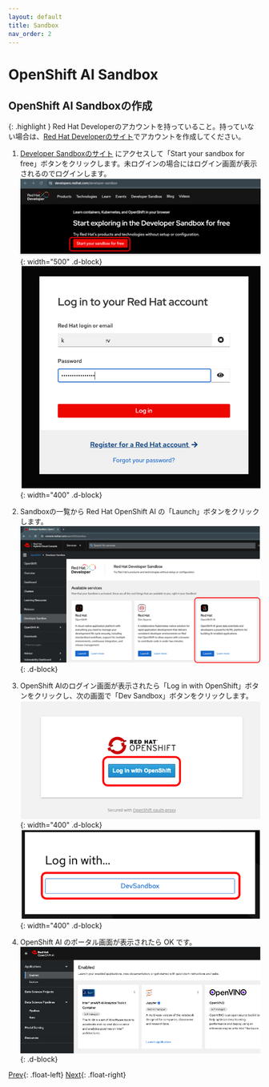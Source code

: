 ```yaml
---
layout: default
title: Sandbox
nav_order: 2
---
```


# OpenShift AI Sandbox


## OpenShift AI Sandboxの作成

{: .highlight }
Red Hat Developerのアカウントを持っていること。持っていない場合は、[Red Hat Developerのサイト](https://developers.redhat.com/)でアカウントを作成してください。


1. [Developer Sandboxのサイト](https://developers.redhat.com/developer-sandbox) にアクセスして「Start your sandbox for free」ボタンをクリックします。未ログインの場合にはログイン画面が表示されるのでログインします。
![](../../assets/rhd_start_sandbox.png){: width="500" .d-block}
![](../../assets/rhd_login.png){: width="400" .d-block}

1. Sandboxの一覧から Red Hat OpenShift AI の「Launch」ボタンをクリックします。
![](../../assets/rhd_select_sandbox.png){: .d-block}

1. OpenShift AIのログイン画面が表示されたら「Log in with OpenShift」ボタンをクリックし、次の画面で「Dev Sandbox」ボタンをクリックします。
![](../../assets/openshiftai_login_1.png){: width="400" .d-block}
![](../../assets/openshiftai_login_2.png){: width="400" .d-block}

1. OpenShift AI のポータル画面が表示されたら OK です。
![](../../assets/openshiftai_toppage.png){: .d-block}



[Prev](./index.html){: .float-left}
[Next](./01_proj_objectstorage.html){: .float-right}